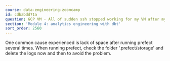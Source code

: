 ```yaml
---
course: data-engineering-zoomcamp
id: cdbabdd71a
question: GCP VM - All of sudden ssh stopped working for my VM after my last restart
section: 'Module 4: analytics engineering with dbt'
sort_order: 2560
---
```


One common cause experienced is lack of space after running prefect several times. When running prefect, check the folder ‘.prefect/storage’ and delete the logs now and then to avoid the problem.

